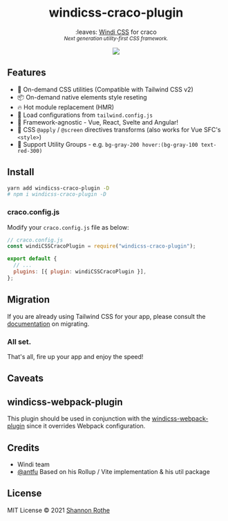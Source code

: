 <h1 align='center'>windicss-craco-plugin</h1>

<p align='center'>:leaves: <a href="https://github.com/voorjaar/windicss">Windi CSS</a> for craco<br>
<sup><em>Next generation utility-first CSS framework.</em></sup>
</p>

<p align='center'>
<a href='https://www.npmjs.com/package/windicss-webpack-plugin'>
<img src='https://img.shields.io/npm/v/windicss-webpack-plugin?color=0EA5E9&label='>
</a>
</p>

## Features

- 🧩 On-demand CSS utilities (Compatible with Tailwind CSS v2)
- 📦 On-demand native elements style reseting
- 🔥 Hot module replacement (HMR)
- 🍃 Load configurations from `tailwind.config.js`
- 🤝 Framework-agnostic - Vue, React, Svelte and Angular!
- 📄 CSS `@apply` / `@screen` directives transforms (also works for Vue SFC's `<style>`)
- 🎳 Support Utility Groups - e.g. `bg-gray-200 hover:(bg-gray-100 text-red-300)`

## Install

```bash
yarn add windicss-craco-plugin -D
# npm i windicss-craco-plugin -D
```

### craco.config.js

Modify your `craco.config.js` file as below:

```js
// craco.config.js
const windiCSSCracoPlugin = require("windicss-craco-plugin");

export default {
  // ...
  plugins: [{ plugin: windiCSSCracoPlugin }],
};
```

## Migration

If you are already using Tailwind CSS for your app, please consult the [documentation](https://windicss.netlify.app/guide/migration.html) on migrating.

### All set.

That's all, fire up your app and enjoy the speed!

## Caveats

## windicss-webpack-plugin

This plugin should be used in conjunction with the [windicss-webpack-plugin](https://github.com/windicss/windicss-webpack-plugin) since it overrides Webpack configuration.

## Credits

- Windi team
- [@antfu](https://github.com/antfu) Based on his Rollup / Vite implementation & his util package

## License

MIT License © 2021 [Shannon Rothe](https://github.com/shannonrothe)
